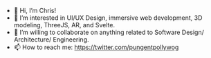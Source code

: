 - 👋 Hi, I’m Chris!
- 👀 I’m interested in UI/UX Design, immersive web development, 3D modeling, ThreeJS, AR, and Svelte.
- 💞️ I’m willing to collaborate on anything related to Software Design/ Architecture/ Engineering. 
- 📫 How to reach me: https://twitter.com/pungentpollywog

<!---
pungentpollywog/pungentpollywog is a ✨ special ✨ repository because its `README.md` (this file) appears on your GitHub profile.
You can click the Preview link to take a look at your changes.
--->

